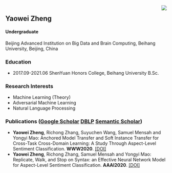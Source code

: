 <img align="right" src="https://github-readme-stats.vercel.app/api/top-langs/?username=hiyouga&hide=HTML" />

## Yaowei Zheng
#### Undergraduate

Beijing Advanced Institution on Big Data and Brain Computing, Beihang University, Beijing, China

### Education

- 2017.09-2021.06 ShenYuan Honors College, Beihang University B.Sc.

### Research Interests

- Machine Learning (Theory)
- Adversarial Machine Learning
- Natural Language Processing

### Publications ([Google Scholar](https://scholar.google.com/citations?user=QQtacXUAAAAJ&hl=en)  [DBLP](https://dblp.uni-trier.de/pers/hd/z/Zheng:Yaowei)  [Semantic Scholar](https://www.semanticscholar.org/author/113048894))

- **Yaowei Zheng**, Richong Zhang, Suyuchen Wang, Samuel Mensah and Yongyi Mao: Anchored Model Transfer and Soft Instance Transfer for Cross-Task Cross-Domain Learning: A Study Through Aspect-Level Sentiment Classification. **WWW2020**. [[DOI]](https://doi.org/10.1145/3366423.3380034)
- **Yaowei Zheng**, Richong Zhang, Samuel Mensah and Yongyi Mao: Replicate, Walk, and Stop on Syntax: an Effective Neural Network Model for Aspect-Level Sentiment Classification. **AAAI2020**. [[DOI]](https://doi.org/10.1609/aaai.v34i05.6517)